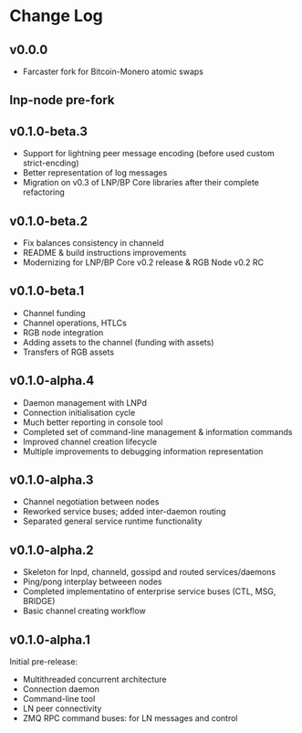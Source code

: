 Change Log
==========

v0.0.0
-------------
- Farcaster fork for Bitcoin-Monero atomic swaps


lnp-node pre-fork
-------------
v0.1.0-beta.3
-------------
- Support for lightning peer message encoding (before used custom strict-encding)
- Better representation of log messages
- Migration on v0.3 of LNP/BP Core libraries after their complete refactoring

v0.1.0-beta.2
-------------
- Fix balances consistency in channeld
- README & build instructions improvements
- Modernizing for LNP/BP Core v0.2 release & RGB Node v0.2 RC

v0.1.0-beta.1
--------------
- Channel funding
- Channel operations, HTLCs
- RGB node integration
- Adding assets to the channel (funding with assets)
- Transfers of RGB assets

v0.1.0-alpha.4
--------------
- Daemon management with LNPd
- Connection initialisation cycle
- Much better reporting in console tool
- Completed set of command-line management & information commands
- Improved channel creation lifecycle
- Multiple improvements to debugging information representation

v0.1.0-alpha.3
--------------
- Channel negotiation between nodes
- Reworked service buses; added inter-daemon routing
- Separated general service runtime functionality

v0.1.0-alpha.2
--------------
- Skeleton for lnpd, channeld, gossipd and routed services/daemons
- Ping/pong interplay betweeen nodes
- Completed implementatino of enterprise service buses (CTL, MSG, BRIDGE)
- Basic channel creating workflow

v0.1.0-alpha.1
--------------
Initial pre-release:
- Multithreaded concurrent architecture
- Connection daemon
- Command-line tool
- LN peer connectivity
- ZMQ RPC command buses: for LN messages and control

